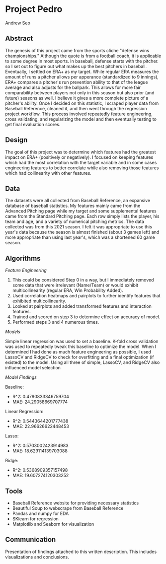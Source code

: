 # Project Pedro
Andrew Seo

## Abstract
The genesis of this project came from the sports cliche "defense wins championships." Although the quote is from a football coach, it is applicable to some degree in most sports. In baseball, defense starts with the pitcher. so I set out to figure out what makes up the best pitchers in baseball. Eventually, I settled on ERA+ as my target. While regular ERA measures the amount of runs a pitcher allows per apperance (standardized to 9 innings), ERA+ compares a pitcher's run prevention ability to that of the league average and also adjusts for the ballpark. This allows for more fair comparability between players not only in this season but also prior (and future) seasons as well. I believe it gives a more complete picture of a pitcher's ability. Once I decided on this statistic, I scraped player data from Baseball Reference, cleaned it, and then went through the regression project workflow. This process involved repeatedly feature engineering, cross validating, and regularizing the model and then eventually testing to get final evaluation scores.   

## Design
The goal of this project was to determine which features had the greatest impact on ERA+ (positively or negatively). 
I focused on keeping features which had the most correlation with the target variable and in some cases engineering features to better correlate while also removing those features which had collinearity with other features. 

## Data
The datasets were all collected from Baseball Reference, an expansive database of baseball statistics. My features mainly came from the Advanced Pitching page while my target and some supplemental features came from the Standard Pitching page. Each row simply lists the player, his team and age, and a variety of numerical pitching metrics. The data collected was from this 2021 season. I felt it was appropriate to use this year's data because the season is almost finished (about 3 games left) and more appropriate than using last year's, which was a shortened 60 game season. 

## Algorithms
_Feature Engineering_
1. This could be considered Step 0 in a way, but I immediately removed some data that were irrelevant (Name/Team) or would exhibit multicollinearity (regular ERA, Win Probability Added).
2. Used correlation heatmaps and pairplots to further identify features that exhibited multicollinearity. 
3. Looked at pairplots and added transformed features and interaction features. 
4. Trained and scored on step 3 to determine effect on accuracy of model.
5. Performed steps 3 and 4 numerous times. 

_Models_

Simple linear regression was used to set a baseline. K-fold cross validation was used to repeatedly tweak this baseline to optimize the model. When I determined I had done as much feature engineering as possible, I used LassoCV and RidgeCV to check for overfitting and a final optimization (if existed) to the model. Using all three of simple, LassoCV, and RidgeCV also influenced model selection

_Model Findings_ 

Baseline: 
- R^2: 0.4790833346759704
- MAE: 24.29058669707774

Linear Regression:
- R^2: 0.5443644201777438
- MAE: 22.96626622448453

Lasso:
- R^2: 0.5703002423914983
- MAE: 18.629114139703088

Ridge: 
- R^2: 0.5368909357157498
- MAE: 19.607274120303252

## Tools
- Baseball Reference website for providing necessary statistics
- Beautiful Soup to webscrape from Baseball Reference
- Pandas and numpy for EDA
- SKlearn for regression
- Matplotlib and Seaborn for visualization

## Communication

Presentation of findings attached to this written description. This includes visualizations and conclusions. 
